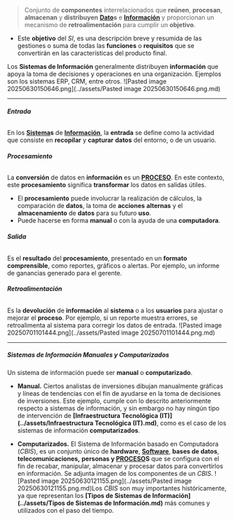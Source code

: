> Conjunto de **componentes** interrelacionados que **reúnen**, **procesan**, **almacenan** y **distribuyen** **[Dato](../assets/Dato.md)s** e **[Información](../assets/Información.md)** y proporcionan un mecanismo de **retroalimentación** para cumplir un **objetivo**.

- Este **objetivo** del *SI*, es una descripción breve y resumida de las gestiones o suma de todas las **funciones** o **requisitos** que se convertirán en las características del producto final.

Los **Sistemas de Información** generalmente distribuyen **información** que apoya la toma de decisiones y operaciones en una organización. Ejemplos son los sistemas ERP, CRM, entre otros.
![Pasted image 20250630150646.png](../assets/Pasted image 20250630150646.png.md)
****
###### **Entrada**
En los **[Sistema](../assets/Sistema.md)s** de **[Información](../assets/Información.md)**, la **entrada** se define como la actividad que consiste en **recopilar** y **capturar** **datos** del entorno, o de un usuario.
###### **Procesamiento**
La **conversión** de datos en **información** es un **[PROCESO](../assets/PROCESO.md)**. En este contexto, este **procesamiento** significa **transformar** los datos en salidas útiles.
- El **procesamiento** puede involucrar la realización de cálculos, la comparación de **datos**, la toma de **acciones** **alternas** y el **almacenamiento** de **datos** para su futuro **uso**.
- Puede hacerse en forma **manual** o con la ayuda de una **computadora**.
###### **Salida**
Es el **resultado** del **procesamiento**, presentado en un **formato** **comprensible**, como reportes, gráficos o alertas. Por ejemplo, un informe de ganancias generado para el gerente.
###### **Retroalimentación**
Es la **devolución** de **información** al **sistema** o a los **usuarios** para ajustar o mejorar el **proceso**. Por ejemplo, si un reporte muestra errores, se retroalimenta al sistema para corregir los datos de entrada.
![Pasted image 20250701101444.png](../assets/Pasted image 20250701101444.png.md)
****
##### **Sistemas de Información Manuales y Computarizados**
Un sistema de información puede ser **manual** o **computarizado**.
- **Manual.** Ciertos analistas de inversiones dibujan manualmente gráficas y líneas de tendencias con el fin de ayudarse en la toma de decisiones de inversiones. Este ejemplo, cumple con lo descrito anteriormente respecto a sistemas de información, y sin embargo no hay ningún tipo de intervención de **[Infraestructura Tecnológica (IT)](../assets/Infraestructura Tecnológica (IT).md)**, como es el caso de los sistemas de información **computarizados**.

- **Computarizados.** El Sistema de Información basado en Computadora (*CBIS*), es un conjunto único de **hardware**, **[Software](../assets/Software.md)**, **bases de datos**, **telecomunicaciones,** **personas y [PROCESO](../assets/PROCESO.md)S** que se configura con el fin de recabar, manipular, almacenar y procesar datos para convertirlos en información. 
Se adjunta imagen de los componentes de un *CBIS*.
![Pasted image 20250630121155.png](../assets/Pasted image 20250630121155.png.md)Los *CBIS* son muy importantes históricamente, ya que representan los **[Tipos de Sistemas de Información](../assets/Tipos de Sistemas de Información.md)** más comunes y utilizados con el paso del tiempo. 
